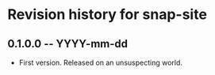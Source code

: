# Revision history for snap-site

## 0.1.0.0 -- YYYY-mm-dd

* First version. Released on an unsuspecting world.
